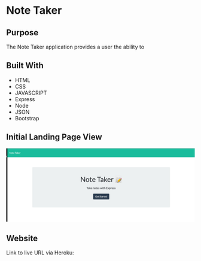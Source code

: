 # Note Taker

## Purpose
The Note Taker application provides a user the ability to

## Built With
* HTML
* CSS
* JAVASCRIPT
* Express
* Node
* JSON
* Bootstrap

## Initial Landing Page View
![Image](./images/Note-Taker-Landing.png)

## Website
Link to live URL via Heroku: 